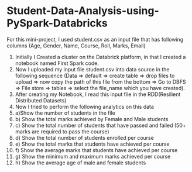 # Student-Data-Analysis-using-PySpark-Databricks

For this mini-project, I used student.csv as an input file that has following columns (Age, Gender, Name, Course, Roll, Marks, Email)
1) Initially I Created a cluster on the Databrick platform, in that I created a notebook named First Spark code.
2) Now I uploaded my input file student.csv into data source in the following sequence 
   (Data => default => create table => drop files to upload => now copy the path of this file from the bottom => Go to DBFS => File store => tables => select the      file_name which you have created).
3) After creating my Notebook, I read this input file in the RDD(Resilient Distributed Datasets)
4) Now I tried to perform the following analytics on this data
5)    a)Show the number of students in the file
6)    b) Show the total marks achieved by Female and Male students
7)    c) Show the total number of students that have passed and failed (50+ marks are required to pass the course)
8)    d) Show the total number of students enrolled per course
9)    e) Show the total marks that students have achieved per course
10)   f) Show the average marks that students have achieved per course
11)   g) Show the minimum and maximum marks achieved per course
12)   h) Show the average age of male and female students

